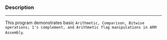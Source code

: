 ### Description
---
This program demonstrates basic `Arithmetic, Comparison, Bitwise operations; 1's complement, and Arithmetic flag manipulations in ARM Assembly`.
